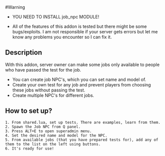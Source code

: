 #Warning
* YOU NEED TO INSTALL job_npc MODULE!

* All of the features of this addon is tested but there might be some bugs/exploits. I am not responsible if your server gets errors but let me know any problems you encounter so I can fix it.

## Description
  With this addon, server owner can make some jobs only available to people who have passed the test for the job.

* You can create job NPC's, which you can set name and model of.
* Create your own test for any job and prevent players from choosing these jobs without passing the test.
* Create multiple NPC's for different jobs.

## How to set up?
	1. From shared.lua, set up tests. There are examples, learn from them.
	2. Spawn the Job NPC from Q panel.
	3. Press ALT+E to open superadmin menu.
	4. Set the desired name and model for the NPC.
	5. From available jobs (that you have prepared tests for), add any of them to the list on the left using buttons.
	6. It's ready for use!


